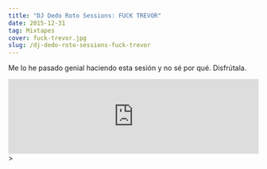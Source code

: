 ```yaml
---
title: "DJ Dedo Roto Sessions: FUCK TREVOR"
date: 2015-12-31
tag: Mixtapes
cover: fuck-trevor.jpg
slug: /dj-dedo-roto-sessions-fuck-trevor
---
```


Me lo he pasado genial haciendo esta sesión y no sé por qué. Disfrútala.

<iframe width="100%" src="https://www.mixcloud.com/widget/iframe/?hide_cover=1&hide_artwork=1&feed=%2Fdjdedoroto%2Ffuck-trevor%2F" frameborder="0" ></iframe>>
